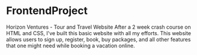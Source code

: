 # FrontendProject
Horizon Ventures - Tour and Travel Website 
After a 2 week crash course on HTML and CSS, I've built this basic website with all my efforts.
This website allows users to sign up, register, book, buy packages, and all other features that one might need while booking a vacation online.
